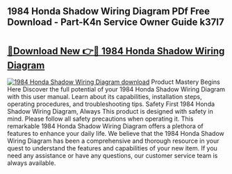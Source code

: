 ## 1984 Honda Shadow Wiring Diagram PDf Free Download - Part-K4n Service Owner Guide k37I7

# <h2><a href="http://dfk3u7d.blite.top/?on=1984+Honda+Shadow+Wiring+Diagram">🔗Download New 👉🔴 1984 Honda Shadow Wiring Diagram</a></h2>

[![1984 Honda Shadow Wiring Diagram download](https://i.imgur.com/lujVjoI.png)](http://dfk3u7d.blite.top/?on=1984+Honda+Shadow+Wiring+Diagram)
Product Mastery Begins Here Discover the full potential of your 1984 Honda Shadow Wiring Diagram with this user manual. Learn about its capabilities, installation steps, operating procedures, and troubleshooting tips. Safety First 1984 Honda Shadow Wiring Diagram, Always This product is designed with safety in mind. Please follow all safety precautions when operating it. This remarkable 1984 Honda Shadow Wiring Diagram offers a plethora of features to enhance your daily life. We believe that the 1984 Honda Shadow Wiring Diagram has been a comprehensive and thorough resource in your quest to understand the features and capabilities of your new item. If you need any assistance or have any questions, our customer service team is always available.
